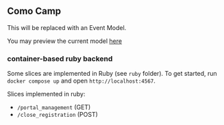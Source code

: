 
## Como Camp

This will be replaced with an Event Model.

You may preview the current model [here][draw-io-preview-by-url]


[draw-io-preview-by-url]: https://app.diagrams.net/?mode=github#Uhttps%3A%2F%2Fraw.githubusercontent.com%2Fevent-modeling%2Fopen-spaces-comocamp%2Fmain%2Feventmodel.drawio

### container-based ruby backend

Some slices are implemented in Ruby (see `ruby` folder). To get started, run `docker compose up` and open `http://localhost:4567`.

Slices implemented in ruby:
* `/portal_management` (GET)
* `/close_registration` (POST)
